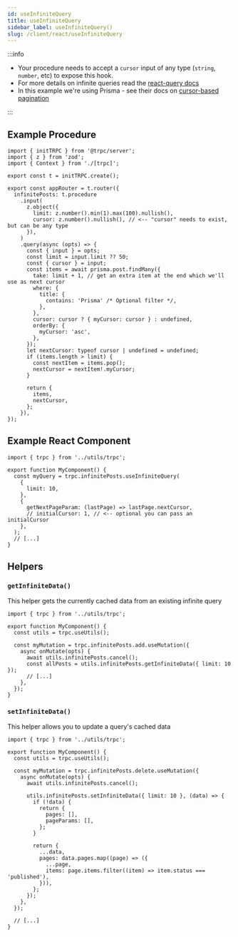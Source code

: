 ```yaml
---
id: useInfiniteQuery
title: useInfiniteQuery
sidebar_label: useInfiniteQuery()
slug: /client/react/useInfiniteQuery
---
```


:::info

- Your procedure needs to accept a `cursor` input of any type (`string`, `number`, etc) to expose this hook.
- For more details on infinite queries read the [react-query docs](https://tanstack.com/query/v4/docs/react/reference/useInfiniteQuery)
- In this example we're using Prisma - see their docs on [cursor-based pagination](https://www.prisma.io/docs/concepts/components/prisma-client/pagination#cursor-based-pagination)

:::

## Example Procedure

```tsx title='server/routers/_app.ts'
import { initTRPC } from '@trpc/server';
import { z } from 'zod';
import { Context } from './[trpc]';

export const t = initTRPC.create();

export const appRouter = t.router({
  infinitePosts: t.procedure
    .input(
      z.object({
        limit: z.number().min(1).max(100).nullish(),
        cursor: z.number().nullish(), // <-- "cursor" needs to exist, but can be any type
      }),
    )
    .query(async (opts) => {
      const { input } = opts;
      const limit = input.limit ?? 50;
      const { cursor } = input;
      const items = await prisma.post.findMany({
        take: limit + 1, // get an extra item at the end which we'll use as next cursor
        where: {
          title: {
            contains: 'Prisma' /* Optional filter */,
          },
        },
        cursor: cursor ? { myCursor: cursor } : undefined,
        orderBy: {
          myCursor: 'asc',
        },
      });
      let nextCursor: typeof cursor | undefined = undefined;
      if (items.length > limit) {
        const nextItem = items.pop();
        nextCursor = nextItem!.myCursor;
      }

      return {
        items,
        nextCursor,
      };
    }),
});
```

## Example React Component

```tsx title='components/MyComponent.tsx'
import { trpc } from '../utils/trpc';

export function MyComponent() {
  const myQuery = trpc.infinitePosts.useInfiniteQuery(
    {
      limit: 10,
    },
    {
      getNextPageParam: (lastPage) => lastPage.nextCursor,
      // initialCursor: 1, // <-- optional you can pass an initialCursor
    },
  );
  // [...]
}
```

## Helpers

### `getInfiniteData()`

This helper gets the currently cached data from an existing infinite query

```tsx title='components/MyComponent.tsx'
import { trpc } from '../utils/trpc';

export function MyComponent() {
  const utils = trpc.useUtils();

  const myMutation = trpc.infinitePosts.add.useMutation({
    async onMutate(opts) {
      await utils.infinitePosts.cancel();
      const allPosts = utils.infinitePosts.getInfiniteData({ limit: 10 });
      // [...]
    },
  });
}
```

### `setInfiniteData()`

This helper allows you to update a query's cached data

```tsx title='components/MyComponent.tsx'
import { trpc } from '../utils/trpc';

export function MyComponent() {
  const utils = trpc.useUtils();

  const myMutation = trpc.infinitePosts.delete.useMutation({
    async onMutate(opts) {
      await utils.infinitePosts.cancel();

      utils.infinitePosts.setInfiniteData({ limit: 10 }, (data) => {
        if (!data) {
          return {
            pages: [],
            pageParams: [],
          };
        }

        return {
          ...data,
          pages: data.pages.map((page) => ({
            ...page,
            items: page.items.filter((item) => item.status === 'published'),
          })),
        };
      });
    },
  });

  // [...]
}
```
